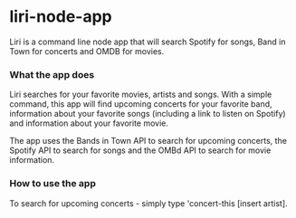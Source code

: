 # liri-node-app
Liri is a command line node app that will search Spotify for songs, Band in Town for concerts and OMDB for movies.


### What the app does
Liri searches for your favorite movies, artists and songs. With a simple command, this app will find upcoming concerts for your favorite band, information about your favorite songs (including a link to listen on Spotify) and information about your favorite movie.


The app uses the Bands in Town API to search for upcoming concerts, the Spotify API to search for songs and the OMBd API to search for movie information.

### How to use the app
To search for upcoming concerts - simply type 'concert-this [insert artist]. 

